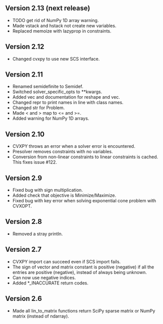 Version 2.13 (next release)
---------------------------
* TODO get rid of NumPy 1D array warning.
* Made vstack and hstack not create new variables.
* Replaced memoize with lazyprop in constraints.

Version 2.12
------------
* Changed cvxpy to use new SCS interface.

Version 2.11
------------
* Renamed semidefinite to Semidef.
* Switched solver_specific_opts to **kwargs.
* Added vec and documentation for reshape and vec.
* Changed repr to print names in line with class names.
* Changed str for Problem.
* Made < and > map to <= and >=.
* Added warning for NumPy 1D arrays.

Version 2.10
------------
* CVXPY throws an error when a solver error is encountered.
* Presolver removes constraints with no variables.
* Conversion from non-linear constraints to linear constraints is cached. This fixes issue #122.

Version 2.9
-----------
* Fixed bug with sign multiplication.
* Added check that objective is Minimize/Maximize.
* Fixed bug with key error when solving exponential cone problem with CVXOPT.

Version 2.8
------------
* Removed a stray println.

Version 2.7
------------------------------
* CVXPY import can succeed even if SCS import fails.
* The sign of vector and matrix constant is positive (negative) if all the entries are positive (negative), instead of always being unknown.
* Can now use negative indices.
* Added *_INACCURATE return codes.

Version 2.6
-----------
* Made all lin_to_matrix functions return SciPy sparse matrix or NumPy matrix (instead of ndarray).